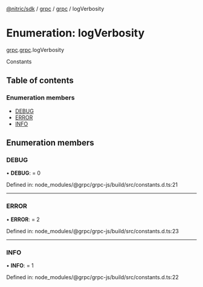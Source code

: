 [@nitric/sdk](../README.md) / [grpc](../modules/grpc.md) / [grpc](../modules/grpc.grpc-1.md) / logVerbosity

# Enumeration: logVerbosity

[grpc](../modules/grpc.md).[grpc](../modules/grpc.grpc-1.md).logVerbosity

Constants

## Table of contents

### Enumeration members

- [DEBUG](grpc.grpc-1.logverbosity.md#debug)
- [ERROR](grpc.grpc-1.logverbosity.md#error)
- [INFO](grpc.grpc-1.logverbosity.md#info)

## Enumeration members

### DEBUG

• **DEBUG**: = 0

Defined in: node_modules/@grpc/grpc-js/build/src/constants.d.ts:21

___

### ERROR

• **ERROR**: = 2

Defined in: node_modules/@grpc/grpc-js/build/src/constants.d.ts:23

___

### INFO

• **INFO**: = 1

Defined in: node_modules/@grpc/grpc-js/build/src/constants.d.ts:22
